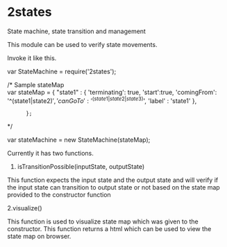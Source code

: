 # 2states
State machine, state transition and management 

This module can be used to verify state movements.

Invoke it like this.

var StateMachine = require('2states');

/* Sample stateMap  
	var stateMap = {
	        "state1" : {
	          'terminating': true,
	          'start':true,
	          'comingFrom': '^(state1|state2)$',
	          'canGoTo': '^(state1|state2|state3)$',
	          'label' : 'state1'
	        },

	  
	      };

*/

var stateMachine = new StateMachine(stateMap);


Currently it has two functions.

1. isTransitionPossible(inputState, outputState)

This function expects the input state and the output state and will verify if the input state can transition to output state or not based on the state map provided to the constructor function

2.visualize()

This function is used to visualize state map which was given to the constructor.
This function returns a html which can be used to view the state map on browser.